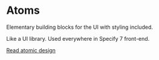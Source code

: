 # Atoms

Elementary building blocks for the UI with styling included.

Like a UI library. Used everywhere in Specify 7 front-end.

[Read atomic design](https://atomicdesign.bradfrost.com/)
